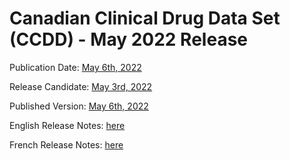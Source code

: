 # Canadian Clinical Drug Data Set (CCDD) - May 2022 Release

Publication Date: [May 6th, 2022](https://tgateway.infoway-inforoute.ca/ccdd.html?id=2.16.840.1.113883.2.20.6.1&versionid=20220506)

Release Candidate: [May 3rd, 2022](https://github.com/hres/formulary/tree/folder_reorg/releases/20220503)

Published Version: [May 6th, 2022](https://tgateway.infoway-inforoute.ca/ccdd.html?id=2.16.840.1.113883.2.20.6.1&versionid=20220506)

English Release Notes: [here](https://infoscribe.infoway-inforoute.ca/display/CCDD/20220506)

French Release Notes: [here](https://infoscribe.infoway-inforoute.ca/display/RCM/20220506)